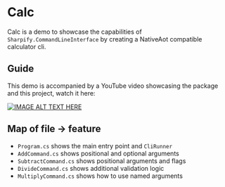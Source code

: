 # Calc

Calc is a demo to showcase the capabilities of `Sharpify.CommandLineInterface` by creating a NativeAot compatible calculator cli.

## Guide

This demo is accompanied by a YouTube video showcasing the package and this project, watch it here:

[![IMAGE ALT TEXT HERE](https://img.youtube.com/vi/YOUTUBE_VIDEO_ID_HERE/0.jpg)](https://www.youtube.com/watch?v=YOUTUBE_VIDEO_ID_HERE)

## Map of file -> feature

* `Program.cs` shows the main entry point and `CliRunner`
* `AddCommand.cs` shows positional and optional arguments
* `SubtractCommand.cs` shows positional arguments and flags
* `DivideCommand.cs` shows additional validation logic
* `MultiplyCommand.cs` shows how to use named arguments
